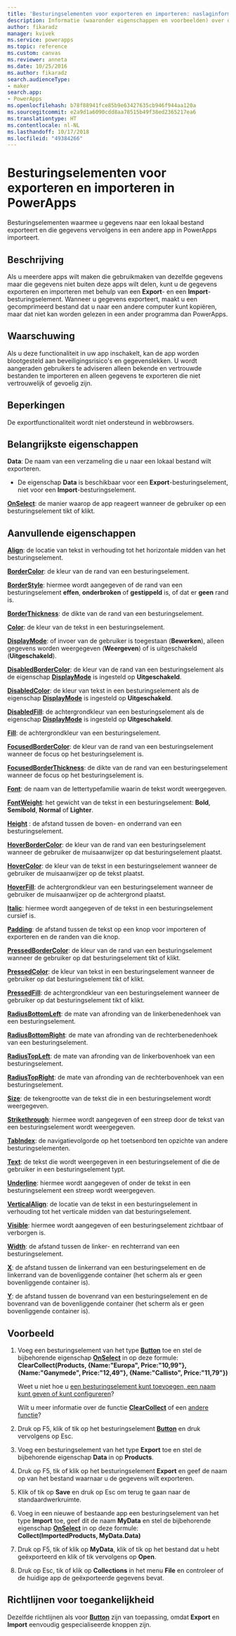 ```yaml
---
title: 'Besturingselementen voor exporteren en importeren: naslaginformatie | Microsoft Docs'
description: Informatie (waaronder eigenschappen en voorbeelden) over de besturingselementen voor exporteren en importeren
author: fikaradz
manager: kvivek
ms.service: powerapps
ms.topic: reference
ms.custom: canvas
ms.reviewer: anneta
ms.date: 10/25/2016
ms.author: fikaradz
search.audienceType:
- maker
search.app:
- PowerApps
ms.openlocfilehash: b78f88941fce85b9e63427635cb946f944aa120a
ms.sourcegitcommit: e2a9d1a6090cdd8aa78515b49f38ed2365217ea6
ms.translationtype: HT
ms.contentlocale: nl-NL
ms.lasthandoff: 10/17/2018
ms.locfileid: "49384266"
---
```

# <a name="export-control-and-import-control-in-powerapps"></a>Besturingselementen voor exporteren en importeren in PowerApps
Besturingselementen waarmee u gegevens naar een lokaal bestand exporteert en die gegevens vervolgens in een andere app in PowerApps importeert.

## <a name="description"></a>Beschrijving
Als u meerdere apps wilt maken die gebruikmaken van dezelfde gegevens maar die gegevens niet buiten deze apps wilt delen, kunt u de gegevens exporteren en importeren met behulp van een **Export**- en een **Import**-besturingselement. Wanneer u gegevens exporteert, maakt u een gecomprimeerd bestand dat u naar een andere computer kunt kopiëren, maar dat niet kan worden gelezen in een ander programma dan PowerApps.

## <a name="warning"></a>Waarschuwing
Als u deze functionaliteit in uw app inschakelt, kan de app worden blootgesteld aan beveiligingsrisico's en gegevenslekken.  U wordt aangeraden gebruikers te adviseren alleen bekende en vertrouwde bestanden te importeren en alleen gegevens te exporteren die niet vertrouwelijk of gevoelig zijn.

## <a name="limitations"></a>Beperkingen
De exportfunctionaliteit wordt niet ondersteund in webbrowsers.

## <a name="key-properties"></a>Belangrijkste eigenschappen
**Data**: De naam van een verzameling die u naar een lokaal bestand wilt exporteren.

* De eigenschap **Data** is beschikbaar voor een **Export**-besturingselement, niet voor een **Import**-besturingselement.

**[OnSelect](properties-core.md)**: de manier waarop de app reageert wanneer de gebruiker op een besturingselement tikt of klikt.

## <a name="additional-properties"></a>Aanvullende eigenschappen
**[Align](properties-text.md)**: de locatie van tekst in verhouding tot het horizontale midden van het besturingselement.

**[BorderColor](properties-color-border.md)**: de kleur van de rand van een besturingselement.

**[BorderStyle](properties-color-border.md)**: hiermee wordt aangegeven of de rand van een besturingselement **effen**, **onderbroken** of **gestippeld** is, of dat er **geen** rand is.

**[BorderThickness](properties-color-border.md)**: de dikte van de rand van een besturingselement.

**[Color](properties-color-border.md)**: de kleur van de tekst in een besturingselement.

**[DisplayMode](properties-core.md)**: of invoer van de gebruiker is toegestaan (**Bewerken**), alleen gegevens worden weergegeven (**Weergeven**) of is uitgeschakeld (**Uitgeschakeld**).

**[DisabledBorderColor](properties-color-border.md)**: de kleur van de rand van een besturingselement als de eigenschap **[DisplayMode](properties-core.md)** is ingesteld op **Uitgeschakeld**.

**[DisabledColor](properties-color-border.md)**: de kleur van tekst in een besturingselement als de eigenschap **[DisplayMode](properties-core.md)** is ingesteld op **Uitgeschakeld**.

**[DisabledFill](properties-color-border.md)**: de achtergrondkleur van een besturingselement als de eigenschap **[DisplayMode](properties-core.md)** is ingesteld op **Uitgeschakeld**.

**[Fill](properties-color-border.md)**: de achtergrondkleur van een besturingselement.

**[FocusedBorderColor](properties-color-border.md)**: de kleur van de rand van een besturingselement wanneer de focus op het besturingselement is.

**[FocusedBorderThickness](properties-color-border.md)**: de dikte van de rand van een besturingselement wanneer de focus op het besturingselement is.

**[Font](properties-text.md)**: de naam van de lettertypefamilie waarin de tekst wordt weergegeven.

**[FontWeight](properties-text.md)**: het gewicht van de tekst in een besturingselement: **Bold**, **Semibold**, **Normal** of **Lighter**.

**[Height](properties-size-location.md)** : de afstand tussen de boven- en onderrand van een besturingselement.

**[HoverBorderColor](properties-color-border.md)**: de kleur van de rand van een besturingselement wanneer de gebruiker de muisaanwijzer op dat besturingselement plaatst.

**[HoverColor](properties-color-border.md)**: de kleur van de tekst in een besturingselement wanneer de gebruiker de muisaanwijzer op de tekst plaatst.

**[HoverFill](properties-color-border.md)**: de achtergrondkleur van een besturingselement wanneer de gebruiker de muisaanwijzer op de achtergrond plaatst.

**[Italic](properties-text.md)**: hiermee wordt aangegeven of de tekst in een besturingselement cursief is.

**[Padding](properties-size-location.md)**: de afstand tussen de tekst op een knop voor importeren of exporteren en de randen van die knop.

**[PressedBorderColor](properties-color-border.md)**: de kleur van de rand van een besturingselement wanneer de gebruiker op dat besturingselement tikt of klikt.

**[PressedColor](properties-color-border.md)**: de kleur van tekst in een besturingselement wanneer de gebruiker op dat besturingselement tikt of klikt.

**[PressedFill](properties-color-border.md)**: de achtergrondkleur van een besturingselement wanneer de gebruiker op dat besturingselement tikt of klikt.

**[RadiusBottomLeft](properties-size-location.md)**: de mate van afronding van de linkerbenedenhoek van een besturingselement.

**[RadiusBottomRight](properties-size-location.md)**: de mate van afronding van de rechterbenedenhoek van een besturingselement.

**[RadiusTopLeft](properties-size-location.md)**: de mate van afronding van de linkerbovenhoek van een besturingselement.

**[RadiusTopRight](properties-size-location.md)**: de mate van afronding van de rechterbovenhoek van een besturingselement.

**[Size](properties-text.md)**: de tekengrootte van de tekst die in een besturingselement wordt weergegeven.

**[Strikethrough](properties-text.md)**: hiermee wordt aangegeven of een streep door de tekst van een besturingselement wordt weergegeven.

**[TabIndex](properties-accessibility.md)**: de navigatievolgorde op het toetsenbord ten opzichte van andere besturingselementen.

**[Text](properties-core.md)**: de tekst die wordt weergegeven in een besturingselement of die de gebruiker in een besturingselement typt.

**[Underline](properties-text.md)**: hiermee wordt aangegeven of onder de tekst in een besturingselement een streep wordt weergegeven.

**[VerticalAlign](properties-text.md)**: de locatie van de tekst in een besturingselement in verhouding tot het verticale midden van dat besturingselement.

**[Visible](properties-core.md)**: hiermee wordt aangegeven of een besturingselement zichtbaar of verborgen is.

**[Width](properties-size-location.md)**: de afstand tussen de linker- en rechterrand van een besturingselement.

**[X](properties-size-location.md)**: de afstand tussen de linkerrand van een besturingselement en de linkerrand van de bovenliggende container (het scherm als er geen bovenliggende container is).

**[Y](properties-size-location.md)**: de afstand tussen de bovenrand van een besturingselement en de bovenrand van de bovenliggende container (het scherm als er geen bovenliggende container is).

## <a name="example"></a>Voorbeeld
1. Voeg een besturingselement van het type **[Button](control-button.md)** toe en stel de bijbehorende eigenschap **[OnSelect](properties-core.md)** in op deze formule:
   <br>**ClearCollect(Products, {Name:"Europa", Price:"10,99"}, {Name:"Ganymede", Price:"12,49"}, {Name:"Callisto", Price:"11,79"})**
   
    Weet u niet hoe u [een besturingselement kunt toevoegen, een naam kunt geven of kunt configureren](../add-configure-controls.md)?
   
    Wilt u meer informatie over de functie **[ClearCollect](../functions/function-clear-collect-clearcollect.md)** of een [andere functie](../formula-reference.md)?
2. Druk op F5, klik of tik op het besturingselement **[Button](control-button.md)** en druk vervolgens op Esc.
3. Voeg een besturingselement van het type **Export** toe en stel de bijbehorende eigenschap **Data** in op **Products**.
4. Druk op F5, tik of klik op het besturingselement **Export** en geef de naam op van het bestand waarnaar u de gegevens wilt exporteren.
5. Klik of tik op **Save** en druk op Esc om terug te gaan naar de standaardwerkruimte.
6. Voeg in een nieuwe of bestaande app een besturingselement van het type **Import** toe, geef dit de naam **MyData** en stel de bijbehorende eigenschap **[OnSelect](properties-core.md)** in op deze formule:<br>
   **Collect(ImportedProducts, MyData.Data)**
7. Druk op F5, tik of klik op **MyData**, klik of tik op het bestand dat u hebt geëxporteerd en klik of tik vervolgens op **Open**.
8. Druk op Esc, tik of klik op **Collections** in het menu **File** en controleer of de huidige app de geëxporteerde gegevens bevat.


## <a name="accessibility-guidelines"></a>Richtlijnen voor toegankelijkheid
Dezelfde richtlijnen als voor **[Button](control-button.md)** zijn van toepassing, omdat **Export** en **Import** eenvoudig gespecialiseerde knoppen zijn.
